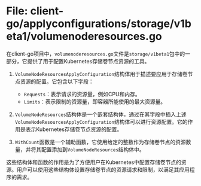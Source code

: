 # File: client-go/applyconfigurations/storage/v1beta1/volumenoderesources.go

在client-go项目中，`volumenoderesources.go`文件是`storage/v1beta1`包中的一部分，它提供了用于配置Kubernetes存储卷节点资源的工具。

1. `VolumeNodeResourcesApplyConfiguration`结构体用于描述要应用于存储卷节点资源的配置。它包含以下字段：
   - `Requests`：表示请求的资源量，例如CPU和内存。
   - `Limits`：表示限制的资源量，即容器所能使用的最大资源量。 

2. `VolumeNodeResources`结构体是一个嵌套结构体，通过在其字段中插入上述`VolumeNodeResourcesApplyConfiguration`结构体可以进行资源配置。它的作用是表示Kubernetes存储卷节点资源的配置。

3. `WithCount`函数是一个辅助函数，它使用给定的整数作为存储卷节点的资源数量，并将其配置添加到`VolumeNodeResources`结构体中。

这些结构体和函数的作用是为了方便用户在Kubernetes中配置存储卷节点的资源。用户可以使用这些结构体设置存储卷节点的资源请求和限制，以满足其应用程序的需求。

